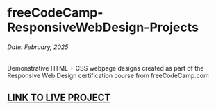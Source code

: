 # freeCodeCamp-ResponsiveWebDesign-Projects

###### Date: February, 2025

Demonstrative HTML + CSS webpage designs created as part of the Responsive Web Design certification course from freeCodeCamp.com


## [LINK TO LIVE PROJECT](demo.artoftash.com/freecodecamp-responsive-web-design/)
